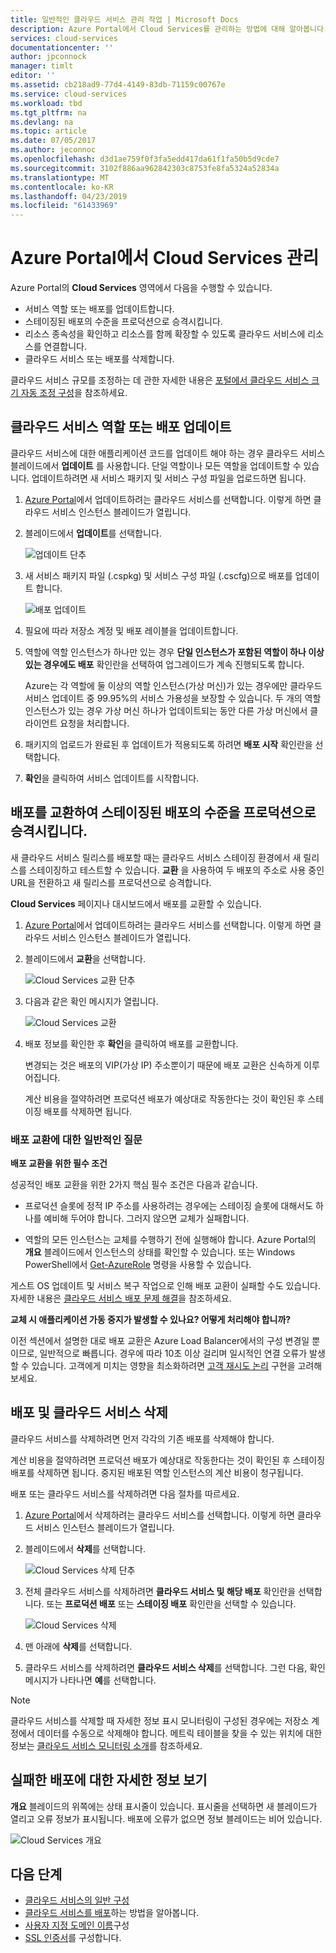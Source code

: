 ```yaml
---
title: 일반적인 클라우드 서비스 관리 작업 | Microsoft Docs
description: Azure Portal에서 Cloud Services를 관리하는 방법에 대해 알아봅니다. 이 예제는 Azure 포털을 사용합니다.
services: cloud-services
documentationcenter: ''
author: jpconnock
manager: timlt
editor: ''
ms.assetid: cb218ad9-77d4-4149-83db-71159c00767e
ms.service: cloud-services
ms.workload: tbd
ms.tgt_pltfrm: na
ms.devlang: na
ms.topic: article
ms.date: 07/05/2017
ms.author: jeconnoc
ms.openlocfilehash: d3d1ae759f0f3fa5edd417da61f1fa50b5d9cde7
ms.sourcegitcommit: 3102f886aa962842303c8753fe8fa5324a52834a
ms.translationtype: MT
ms.contentlocale: ko-KR
ms.lasthandoff: 04/23/2019
ms.locfileid: "61433969"
---
```

# <a name="manage-cloud-services-in-the-azure-portal"></a>Azure Portal에서 Cloud Services 관리
Azure Portal의 **Cloud Services** 영역에서 다음을 수행할 수 있습니다.

* 서비스 역할 또는 배포를 업데이트합니다.
* 스테이징된 배포의 수준을 프로덕션으로 승격시킵니다.
* 리소스 종속성을 확인하고 리소스를 함께 확장할 수 있도록 클라우드 서비스에 리소스를 연결합니다.
* 클라우드 서비스 또는 배포를 삭제합니다.

클라우드 서비스 규모를 조정하는 데 관한 자세한 내용은 [포털에서 클라우드 서비스 크기 자동 조정 구성](cloud-services-how-to-scale-portal.md)을 참조하세요.

## <a name="update-a-cloud-service-role-or-deployment"></a>클라우드 서비스 역할 또는 배포 업데이트
클라우드 서비스에 대한 애플리케이션 코드를 업데이트 해야 하는 경우 클라우드 서비스 블레이드에서 **업데이트** 를 사용합니다. 단일 역할이나 모든 역할을 업데이트할 수 있습니다. 업데이트하려면 새 서비스 패키지 및 서비스 구성 파일을 업로드하면 됩니다.

1. [Azure Portal][Azure portal]에서 업데이트하려는 클라우드 서비스를 선택합니다. 이렇게 하면 클라우드 서비스 인스턴스 블레이드가 열립니다.

2. 블레이드에서 **업데이트**를 선택합니다.

    ![업데이트 단추](./media/cloud-services-how-to-manage-portal/update-button.png)

3. 새 서비스 패키지 파일 (.cspkg) 및 서비스 구성 파일 (.cscfg)으로 배포를 업데이트 합니다.

    ![배포 업데이트](./media/cloud-services-how-to-manage-portal/update-blade.png)

4. 필요에 따라 저장소 계정 및 배포 레이블을 업데이트합니다.

5. 역할에 역할 인스턴스가 하나만 있는 경우 **단일 인스턴스가 포함된 역할이 하나 이상 있는 경우에도 배포** 확인란을 선택하여 업그레이드가 계속 진행되도록 합니다.

    Azure는 각 역할에 둘 이상의 역할 인스턴스(가상 머신)가 있는 경우에만 클라우드 서비스 업데이트 중 99.95%의 서비스 가용성을 보장할 수 있습니다. 두 개의 역할 인스턴스가 있는 경우 가상 머신 하나가 업데이트되는 동안 다른 가상 머신에서 클라이언트 요청을 처리합니다.

6. 패키지의 업로드가 완료된 후 업데이트가 적용되도록 하려면 **배포 시작** 확인란을 선택합니다.

7. **확인**을 클릭하여 서비스 업데이트를 시작합니다.

## <a name="swap-deployments-to-promote-a-staged-deployment-to-production"></a>배포를 교환하여 스테이징된 배포의 수준을 프로덕션으로 승격시킵니다.
새 클라우드 서비스 릴리스를 배포할 때는 클라우드 서비스 스테이징 환경에서 새 릴리스를 스테이징하고 테스트할 수 있습니다. **교환** 을 사용하여 두 배포의 주소로 사용 중인 URL을 전환하고 새 릴리스를 프로덕션으로 승격합니다.

**Cloud Services** 페이지나 대시보드에서 배포를 교환할 수 있습니다.

1. [Azure Portal][Azure portal]에서 업데이트하려는 클라우드 서비스를 선택합니다. 이렇게 하면 클라우드 서비스 인스턴스 블레이드가 열립니다.

2. 블레이드에서 **교환**을 선택합니다.

    ![Cloud Services 교환 단추](./media/cloud-services-how-to-manage-portal/swap-button.png)

3. 다음과 같은 확인 메시지가 열립니다.

    ![Cloud Services 교환](./media/cloud-services-how-to-manage-portal/swap-prompt.png)

4. 배포 정보를 확인한 후 **확인**을 클릭하여 배포를 교환합니다.

    변경되는 것은 배포의 VIP(가상 IP) 주소뿐이기 때문에 배포 교환은 신속하게 이루어집니다.

    계산 비용을 절약하려면 프로덕션 배포가 예상대로 작동한다는 것이 확인된 후 스테이징 배포를 삭제하면 됩니다.

### <a name="common-questions-about-swapping-deployments"></a>배포 교환에 대한 일반적인 질문

**배포 교환을 위한 필수 조건**

성공적인 배포 교환을 위한 2가지 핵심 필수 조건은 다음과 같습니다.

- 프로덕션 슬롯에 정적 IP 주소를 사용하려는 경우에는 스테이징 슬롯에 대해서도 하나를 예비해 두어야 합니다. 그러지 않으면 교체가 실패합니다.

- 역할의 모든 인스턴스는 교체를 수행하기 전에 실행해야 합니다. Azure Portal의 **개요** 블레이드에서 인스턴스의 상태를 확인할 수 있습니다. 또는 Windows PowerShell에서 [Get-AzureRole](/powershell/module/servicemanagement/azure/get-azurerole?view=azuresmps-3.7.0) 명령을 사용할 수 있습니다.

게스트 OS 업데이트 및 서비스 복구 작업으로 인해 배포 교환이 실패할 수도 있습니다. 자세한 내용은 [클라우드 서비스 배포 문제 해결](cloud-services-troubleshoot-deployment-problems.md)을 참조하세요.

**교체 시 애플리케이션 가동 중지가 발생할 수 있나요? 어떻게 처리해야 합니까?**

이전 섹션에서 설명한 대로 배포 교환은 Azure Load Balancer에서의 구성 변경일 뿐이므로, 일반적으로 빠릅니다. 경우에 따라 10초 이상 걸리며 일시적인 연결 오류가 발생할 수 있습니다. 고객에게 미치는 영향을 최소화하려면 [고객 재시도 논리](../best-practices-retry-general.md) 구현을 고려해 보세요.

## <a name="delete-deployments-and-a-cloud-service"></a>배포 및 클라우드 서비스 삭제
클라우드 서비스를 삭제하려면 먼저 각각의 기존 배포를 삭제해야 합니다.

계산 비용을 절약하려면 프로덕션 배포가 예상대로 작동한다는 것이 확인된 후 스테이징 배포를 삭제하면 됩니다. 중지된 배포된 역할 인스턴스의 계산 비용이 청구됩니다.

배포 또는 클라우드 서비스를 삭제하려면 다음 절차를 따르세요.

1. [Azure Portal][Azure portal]에서 삭제하려는 클라우드 서비스를 선택합니다. 이렇게 하면 클라우드 서비스 인스턴스 블레이드가 열립니다.

2. 블레이드에서 **삭제**를 선택합니다.

    ![Cloud Services 삭제 단추](./media/cloud-services-how-to-manage-portal/delete-button.png)

3. 전체 클라우드 서비스를 삭제하려면 **클라우드 서비스 및 해당 배포** 확인란을 선택합니다. 또는 **프로덕션 배포** 또는 **스테이징 배포** 확인란을 선택할 수 있습니다.

    ![Cloud Services 삭제](./media/cloud-services-how-to-manage-portal/delete-blade.png)

4. 맨 아래에 **삭제**를 선택합니다.

5. 클라우드 서비스를 삭제하려면 **클라우드 서비스 삭제**를 선택합니다. 그런 다음, 확인 메시지가 나타나면 **예**를 선택합니다.

> [!NOTE]
> 클라우드 서비스를 삭제할 때 자세한 정보 표시 모니터링이 구성된 경우에는 저장소 계정에서 데이터를 수동으로 삭제해야 합니다. 메트릭 테이블을 찾을 수 있는 위치에 대한 정보는 [클라우드 서비스 모니터링 소개](cloud-services-how-to-monitor.md)를 참조하세요.


## <a name="find-more-information-about-failed-deployments"></a>실패한 배포에 대한 자세한 정보 보기
**개요** 블레이드의 위쪽에는 상태 표시줄이 있습니다. 표시줄을 선택하면 새 블레이드가 열리고 오류 정보가 표시됩니다. 배포에 오류가 없으면 정보 블레이드는 비어 있습니다.

![Cloud Services 개요](./media/cloud-services-how-to-manage-portal/status-info.png)



[Azure portal]: https://portal.azure.com

## <a name="next-steps"></a>다음 단계
* [클라우드 서비스의 일반 구성](cloud-services-how-to-configure-portal.md)
* [클라우드 서비스를 배포](cloud-services-how-to-create-deploy-portal.md)하는 방법을 알아봅니다.
* [사용자 지정 도메인 이름](cloud-services-custom-domain-name-portal.md)구성
* [SSL 인증서](cloud-services-configure-ssl-certificate-portal.md)를 구성합니다.
